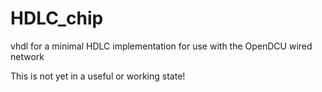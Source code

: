 HDLC_chip
=========

vhdl for a minimal HDLC implementation for use with the OpenDCU wired network

This is not yet in a useful or working state!

